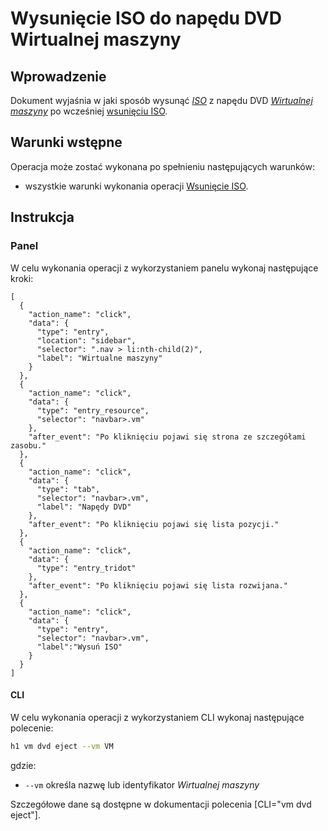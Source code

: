 # Wysunięcie ISO do napędu DVD Wirtualnej maszyny

## Wprowadzenie

Dokument wyjaśnia w jaki sposób wysunąć *[ISO](/resource/storage/iso.md)* z napędu DVD 
*[Wirtualnej maszyny]((/resource/compute/virtual-machine.md))* po wcześniej [wsunięciu ISO](./dvd-inject.md).

## Warunki wstępne

Operacja może zostać wykonana po spełnieniu następujących warunków:

* wszystkie warunki wykonania operacji [Wsunięcie ISO](/resource/compute/virtual-machine.md).

## Instrukcja

### Panel

W celu wykonania operacji z wykorzystaniem panelu wykonaj następujące kroki:

```guide
[
  {
    "action_name": "click",
    "data": {
      "type": "entry",
      "location": "sidebar",
      "selector": ".nav > li:nth-child(2)",
      "label": "Wirtualne maszyny"
    }
  },
  {
    "action_name": "click",
    "data": {
      "type": "entry_resource",
      "selector": "navbar>.vm"
    },
    "after_event": "Po kliknięciu pojawi się strona ze szczegółami zasobu."
  },
  {
    "action_name": "click",
    "data": {
      "type": "tab",
      "selector": "navbar>.vm",
      "label": "Napędy DVD"
    },
    "after_event": "Po kliknięciu pojawi się lista pozycji."
  },
  {
    "action_name": "click",
    "data": {
      "type": "entry_tridot"
    },
    "after_event": "Po kliknięciu pojawi się lista rozwijana."
  },
  {
    "action_name": "click",
    "data": {
      "type": "entry",
      "selector": "navbar>.vm",
      "label":"Wysuń ISO"
    }
  }
]
```

#### CLI

W celu wykonania operacji z wykorzystaniem CLI wykonaj następujące polecenie:

```bash
h1 vm dvd eject --vm VM 
```

gdzie:

 * ```--vm``` określa nazwę lub identyfikator *Wirtualnej maszyny*
 
Szczegółowe dane są dostępne w dokumentacji polecenia [CLI="vm dvd eject"].